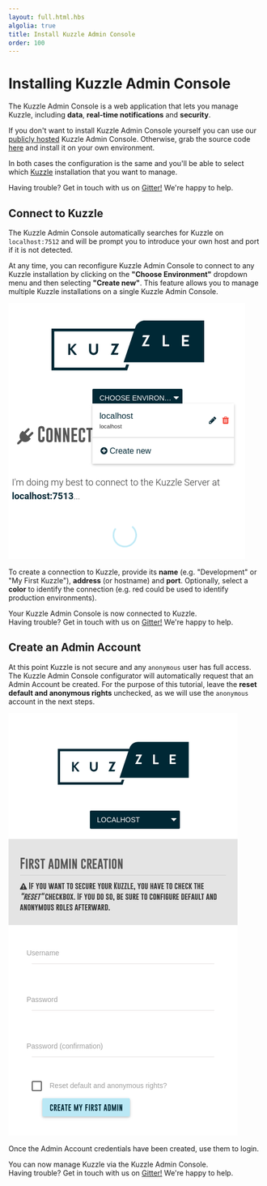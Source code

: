```yaml
---
layout: full.html.hbs
algolia: true
title: Install Kuzzle Admin Console
order: 100
---
```


# Installing Kuzzle Admin Console

The Kuzzle Admin Console is a web application that lets you manage Kuzzle, including **data**, **real-time notifications** and **security**.

If you don't want to install Kuzzle Admin Console yourself you can use our <a href="http://kuzzle-backoffice.netlify.com/">publicly hosted</a>  Kuzzle Admin Console. Otherwise, grab the source code [here](https://github.com/kuzzleio/kuzzle-backoffice/releases) and install it on your own environment.

In both cases the configuration is the same and you'll be able to select which <a href="{{ site_base_path }}guide/2/essentials/installing-console/#connect-to-kuzzle">Kuzzle</a> installation that you want to manage.

<div class="alert alert-info">
Having trouble? Get in touch with us on <a href="https://gitter.im/kuzzleio/kuzzle">Gitter!</a> We're happy to help.
</div>

## Connect to Kuzzle

The Kuzzle Admin Console automatically searches for Kuzzle on `localhost:7512` and will be prompt you to introduce your own host and port if it is not detected.

At any time, you can reconfigure Kuzzle Admin Console to connect to any Kuzzle installation by clicking on the **"Choose Environment"** dropdown menu and then selecting **"Create new"**. This feature allows you to manage multiple Kuzzle installations on a single Kuzzle Admin Console.

![Kuzzle Admin Console is trying to connect to Kuzzle](kuzbo-connecting.png)

To create a connection to Kuzzle, provide its **name** (e.g. "Development" or "My First Kuzzle"), **address** (or hostname) and **port**. Optionally, select a **color** to identify the connection (e.g. red could be used to identify production environments).

<div class="alert alert-success">Your Kuzzle Admin Console is now connected to Kuzzle.</div>

<div class="alert alert-info">
Having trouble? Get in touch with us on <a href="https://gitter.im/kuzzleio/kuzzle">Gitter!</a> We're happy to help.
</div>

## Create an Admin Account

At this point Kuzzle is not secure and any `anonymous` user has full access. The Kuzzle Admin Console configurator will automatically request that an Admin Account be created. For the purpose of this tutorial, leave the **reset default and anonymous rights** unchecked, as we will use the `anonymous` account in the next steps.

![Kuzzle Admin Console requests that an admin account be created](kuzbo-firstadmin.png)

Once the Admin Account credentials have been created, use them to login.

<div class="alert alert-success">You can now manage Kuzzle via the Kuzzle Admin Console.</div>

<div class="alert alert-info">
Having trouble? Get in touch with us on <a href="https://gitter.im/kuzzleio/kuzzle">Gitter!</a> We're happy to help.
</div>
